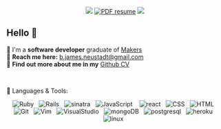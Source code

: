 <div align="center">

[![](https://img.shields.io/badge/Email-b.james.neustadt%40gmail.com-lightgrey)](mailto:b.james.neustadt@gmail.com) [![PDF resume](https://img.shields.io/badge/Github%20CV-grey)](https://github.com/BenjaminNeustadt/CV)  [![](https://img.shields.io/badge/-Website-blue)](https://benjamin-neustadt.xyz/)
</div>

## Hello 👋

👾  I'm a **software developer** graduate of [Makers](https://makers.tech/)<br>
📡  **Reach me here:** b.james.neustadt@gmail.com <br>
🧬  **Find out more about me in my** [Github CV](https://github.com/BenjaminNeustadt/CV#readme)<br>

<br>

🔧 Languages & Tools:<br>

<div align="center">
    <img src="https://img.shields.io/badge/Ruby-CC342D?logo=ruby" title="Ruby" alt="Ruby"/>&nbsp;&nbsp;
    <img src="https://img.shields.io/badge/Rails-CC0000?logo=ruby-on-rails"  title="Rails" alt="Rails"/>&nbsp;&nbsp;
  <img src="https://img.shields.io/badge/Sinatra-black?logo=ruby-sinatra"  title="sinatra" alt="sinatra" />&nbsp;&nbsp;
  <img src="https://img.shields.io/badge/JavaScript-F7DF1E?logo=javascript&logoColor=black" title="JavaScript" alt="JavaScript"/>&nbsp;&nbsp;&nbsp;
    <img src="https://img.shields.io/static/v1?message=React&logo=react&labelColor=5c5c5c&color=1182c3&logoColor=white&label=%20" title="react" alt="react"/>&nbsp;&nbsp;
    <img src="https://img.shields.io/badge/CSS-blue?logo=css3"  title="CSS3" alt="CSS" />&nbsp;&nbsp;
    <img src="https://img.shields.io/badge/HTML-black?logo=html5" title="HTML5" alt="HTML" />&nbsp;&nbsp;
    <img src="https://img.shields.io/badge/Git-grey?logo=git" title="Git" alt="Git" />&nbsp;&nbsp;
    <img src="https://img.shields.io/badge/Vim-019733?logo=vim" title="Vim" alt="Vim" />&nbsp;&nbsp;
    <img src="https://img.shields.io/badge/VS%20Code-007ACC?logo=visual-studio-code" title="VisualStudio" alt="VisualStudio"/>&nbsp;&nbsp;
    <img src="https://img.shields.io/badge/MongoDB-grey?logo=mongodb" title="mongoDB" alt="mongoDB" />&nbsp;&nbsp;
  <img src="https://img.shields.io/static/v1?message=PostreSQL&logo=postgresql&labelColor=grey&color=4169E1&logoColor=white&label=%20" title="postgresql" alt="postgresql" />&nbsp;&nbsp;
    <img src="https://img.shields.io/static/v1?message=Heroku&logo=Heroku&labelColor=grey&color=430098&logoColor=white&label=%20" title="heroku" alt="heroku" />&nbsp;&nbsp;
    <img src="https://img.shields.io/badge/linux-grey?logo=linux" title="linux" alt="linux" />&nbsp;&nbsp;
 </div>

